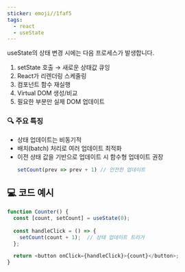 ```yaml
---
sticker: emoji//1faf5
tags:
  - react
  - useState
---
```

useState의 상태 변경 시에는 다음 프로세스가 발생합니다.

1. setState 호출 → 새로운 상태값 큐잉
2. React가 리렌더링 스케줄링
3. 컴포넌트 함수 재실행 
4. Virtual DOM 생성/비교
5. 필요한 부분만 실제 DOM 업데이트

### 🔍 주요 특징
- 상태 업데이트는 비동기적
- 배치(batch) 처리로 여러 업데이트 최적화
- 이전 상태 값을 기반으로 업데이트 시 함수형 업데이트 권장
  ```javascript
  setCount(prev => prev + 1) // 안전한 업데이트
  ```

## 💻 코드 예시
```javascript
function Counter() {
  const [count, setCount] = useState(0);
  
  const handleClick = () => {
    setCount(count + 1);  // 상태 업데이트 트리거
  };

  return <button onClick={handleClick}>{count}</button>;
}
```